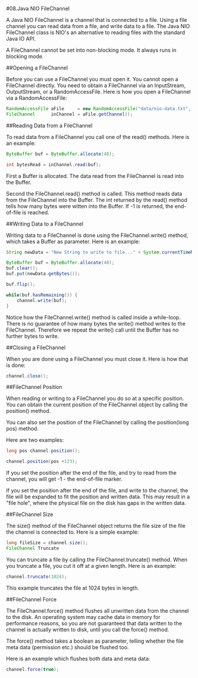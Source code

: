#08.Java NIO FileChannel

A Java NIO FileChannel is a channel that is connected to a file. Using a file channel you can read data from a file, and write data to a file. The Java NIO FileChannel class is NIO's an alternative to reading files with the standard Java IO API.

A FileChannel cannot be set into non-blocking mode. It always runs in blocking mode.

##Opening a FileChannel

Before you can use a FileChannel you must open it. You cannot open a FileChannel directly. You need to obtain a FileChannel via an InputStream, OutputStream, or a RandomAccessFile. Here is how you open a FileChannel via a RandomAccessFile:

```Java
RandomAccessFile aFile     = new RandomAccessFile("data/nio-data.txt", "rw");
FileChannel      inChannel = aFile.getChannel();
```

##Reading Data from a FileChannel

To read data from a FileChannel you call one of the read() methods. Here is an example:

```Java
ByteBuffer buf = ByteBuffer.allocate(48);

int bytesRead = inChannel.read(buf);
```

First a Buffer is allocated. The data read from the FileChannel is read into the Buffer.

Second the FileChannel.read() method is called. This method reads data from the FileChannel into the Buffer. The int returned by the read() method tells how many bytes were witten into the Buffer. If -1 is returned, the end-of-file is reached.

##Writing Data to a FileChannel

Writing data to a FileChannel is done using the FileChannel.write() method, which takes a Buffer as parameter. Here is an example:

```Java
String newData = "New String to write to file..." + System.currentTimeMillis();

ByteBuffer buf = ByteBuffer.allocate(48);
buf.clear();
buf.put(newData.getBytes());

buf.flip();

while(buf.hasRemaining()) {
    channel.write(buf);
}
```

Notice how the FileChannel.write() method is called inside a while-loop. There is no guarantee of how many bytes the write() method writes to the FileChannel. Therefore we repeat the write() call until the Buffer has no further bytes to write.

##Closing a FileChannel

When you are done using a FileChannel you must close it. Here is how that is done:

```Java
channel.close();    
```

##FileChannel Position

When reading or writing to a FileChannel you do so at a specific position. You can obtain the current position of the FileChannel object by calling the position() method.

You can also set the position of the FileChannel by calling the position(long pos) method.

Here are two examples:

```Java
long pos channel.position();

channel.position(pos +123);
```

If you set the position after the end of the file, and try to read from the channel, you will get -1 - the end-of-file marker.

If you set the position after the end of the file, and write to the channel, the file will be expanded to fit the position and written data. This may result in a "file hole", where the physical file on the disk has gaps in the written data.

##FileChannel Size

The size() method of the FileChannel object returns the file size of the file the channel is connected to. Here is a simple example:

```Java
long fileSize = channel.size();    
FileChannel Truncate
```

You can truncate a file by calling the FileChannel.truncate() method. When you truncate a file, you cut it off at a given length. Here is an example:

```Java
channel.truncate(1024);
```

This example truncates the file at 1024 bytes in length.

##FileChannel Force

The FileChannel.force() method flushes all unwritten data from the channel to the disk. An operating system may cache data in memory for performance reasons, so you are not guaranteed that data written to the channel is actually written to disk, until you call the force() method.

The force() method takes a boolean as parameter, telling whether the file meta data (permission etc.) should be flushed too.

Here is an example which flushes both data and meta data:

```Java
channel.force(true);
```